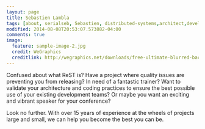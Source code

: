 ```yaml
---
layout: page
title: Sebastien Lambla
tags: [about, serialseb, Sebastien, distributed-systems,architect,developer]
modified: 2014-08-08T20:53:07.573882-04:00
comments: true
image:
  feature: sample-image-2.jpg
  credit: WeGraphics
  creditlink: http://wegraphics.net/downloads/free-ultimate-blurred-background-pack/
---
```

Confused about what ReST is? Have a project where quality issues are preventing you from releasing? In need of a
fantastic trainer? Want to validate your architecture and coding practices to ensure the best possible use of your
existing development teams? Or maybe you want an exciting and vibrant speaker for your conference?

Look no further. With over 15 years of experience at the wheels of projects large and small, we can help you become the
best you can be.
